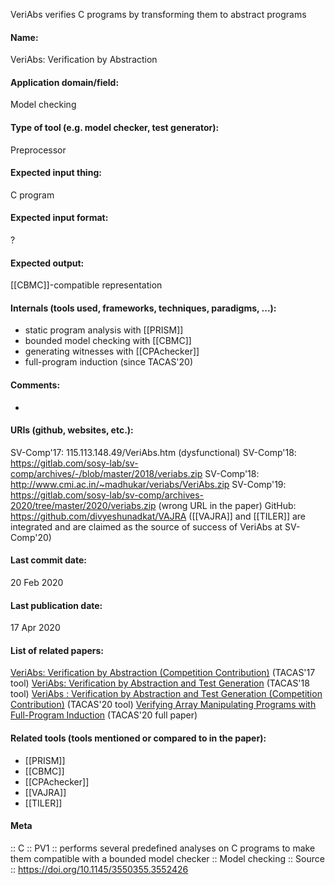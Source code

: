 VeriAbs verifies C programs by transforming them to abstract programs

#### Name:
VeriAbs: Verification by Abstraction

#### Application domain/field:
Model checking

#### Type of tool (e.g. model checker, test generator):
Preprocessor

#### Expected input thing:
C program

#### Expected input format:
?

#### Expected output:
[[CBMC]]-compatible representation

#### Internals (tools used, frameworks, techniques, paradigms, ...):
- static program analysis with [[PRISM]]
- bounded model checking with [[CBMC]]
- generating witnesses with [[CPAchecker]]
- full-program induction (since TACAS'20)

#### Comments:
-

#### URIs (github, websites, etc.):
SV-Comp'17: 115.113.148.49/VeriAbs.htm (dysfunctional)
SV-Comp'18: https://gitlab.com/sosy-lab/sv-comp/archives/-/blob/master/2018/veriabs.zip
SV-Comp'18: http://www.cmi.ac.in/~madhukar/veriabs/VeriAbs.zip
SV-Comp'19: https://gitlab.com/sosy-lab/sv-comp/archives-2020/tree/master/2020/veriabs.zip (wrong URL in the paper)
GitHub: https://github.com/divyeshunadkat/VAJRA ([[VAJRA]] and [[TILER]] are integrated and are claimed as the source of success of VeriAbs at SV-Comp'20)

#### Last commit date:
20 Feb 2020

#### Last publication date:
17 Apr 2020

#### List of related papers:
[VeriAbs: Verification by Abstraction (Competition Contribution)](https://doi.org/10.1007/978-3-662-54580-5_32) (TACAS'17 tool)
[VeriAbs: Verification by Abstraction and Test Generation](https://doi.org/10.1007/978-3-319-89963-3_32) (TACAS'18 tool)
[VeriAbs : Verification by Abstraction and Test Generation (Competition Contribution)](https://doi.org/10.1007/978-3-030-45237-7_25) (TACAS'20 tool)
[Verifying Array Manipulating Programs with Full-Program Induction](https://doi.org/10.1007/978-3-030-45190-5_2) (TACAS'20 full paper)

#### Related tools (tools mentioned or compared to in the paper):
* [[PRISM]]
* [[CBMC]]
* [[CPAchecker]]
* [[VAJRA]]
* [[TILER]]

#### Meta
:: C
:: PV1           :: performs several predefined analyses on C programs to make them compatible with a bounded model checker
:: Model checking
:: Source :: https://doi.org/10.1145/3550355.3552426